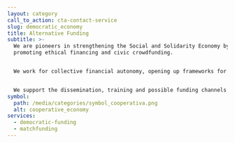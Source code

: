 ```yaml
---
layout: category
call_to_action: cta-contact-service
slug: democratic_economy
title: Alternative Funding
subtitle: >-
  We are pioneers in strengthening the Social and Solidarity Economy by
  promoting ethical financing and civic crowdfunding. 


  We work for collective financial autonomy, opening up frameworks for collaboration between citizen projects and public and private institutions. 


  We support the dissemination, training and possible funding channels for all those initiatives that work for inclusion, recognition and the promotion of autonomy, both personal and collective.
symbol:
  path: /media/categories/symbol_cooperativa.png
  alt: cooperative_economy
services:
  - democratic-funding
  - matchfunding
---
```


